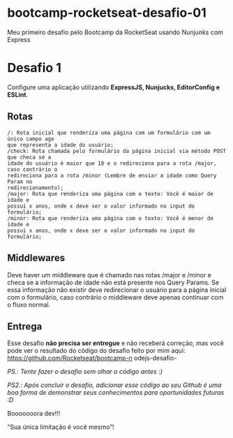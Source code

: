 # bootcamp-rocketseat-desafio-01
Meu primeiro desafio pelo Bootcamp da RocketSeat usando Nunjunks com Express




# Desafio 1

Configure uma aplicação utilizando **ExpressJS, Nunjucks, EditorConfig e ESLint**.

## Rotas

```
/: Rota inicial que renderiza uma página com um formulário com um único campo age
que representa a idade do usuário;
/check: Rota chamada pelo formulário da página inicial via método POST que checa se a
idade do usuário é maior que 18 e o redireciona para a rota /major, caso contrário o
redireciona para a rota /minor (Lembre de enviar a idade como Query Param no
redirecionamento);
/major: Rota que renderiza uma página com o texto: Você é maior de idade e
possui x anos, onde x deve ser o valor informado no input do formulário;
/minor: Rota que renderiza uma página com o texto: Você é menor de idade e
possui x anos, onde x deve ser o valor informado no input do formulário;
```
## Middlewares

Deve haver um middleware que é chamado nas rotas /major e /minor e checa se a
informação de idade não está presente nos Query Params. Se essa informação não existir deve
redirecionar o usuário para a página inicial com o formulário, caso contrário o middleware deve
apenas continuar com o fluxo normal.

## Entrega

Esse desafio **não precisa ser entregue** e não receberá correção, mas você pode ver o
resultado do código do desafio feito por mim aqui: https://github.com/Rocketseat/bootcamp-n
odejs-desafio-

_PS.: Tente fazer o desafio sem olhar o código antes :)_

_PS2.: Após concluir o desafio, adicionar esse código ao seu Github é uma boa forma de demonstrar
seus conhecimentos para oportunidades futuras :D_

Booooooora dev!!!

“Sua única limitação é você mesmo”!


